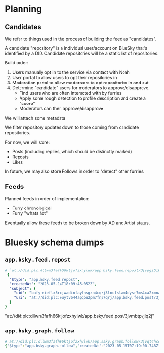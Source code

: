 # Planning

## Candidates

We refer to things used in the process of building the feed as "candidates".

A candidate "repository" is a individual user/account on BlueSky that's identified
by a DID. Candidate repositories will be a static list of repositories.

Build order:

1. Users manually opt in to the service via contact with Noah
2. User portal to allow users to opt their repositories in
3. Moderation portal to allow moderators to opt repositories in and out
4. Determine "candidate" users for moderators to approve/disapprove.
    - Find users who are often interacted with by furries
    - Apply some rough detection to profile description and create a "score"
    - Moderators can then approve/disapprove

We will attach some metadata 

We filter repository updates down to those coming from candidate repositories.

For now, we will store:

- Posts (including replies, which should be distinctly marked)
- Reposts
- Likes

In future, we may also store Follows in order to "detect" other furries.

## Feeds

Planned feeds in order of implementation:
- Furry chronological
- Furry "whats hot"

Eventually allow these feeds to be broken down by AD and Artist status.

# Bluesky schema dumps

## `app.bsky.feed.repost`

```yaml
# `at://did:plc:dllwm3fafh66ktjofzxhylwk/app.bsky.feed.repost/3jvpgz5ik4p26`
 {
  "$type": "app.bsky.feed.repost",
  "createdAt": "2023-05-14T18:09:45.052Z",
  "subject": {
    "cid": "bafyreieflx5rcjwadinfayfnsgzn4cqzj3lncfslam4dysr7ms4xa2xmna",
    "uri": "at://did:plc:ouytv644apqbu2pm7fnp7qrj/app.bsky.feed.post/3jvkfw2ovbc2b"
  }
}
```

"at://did:plc:dllwm3fafh66ktjofzxhylwk/app.bsky.feed.post/3jvmbtpvjlq2j"

## `app.bsky.graph.follow`

```yaml
# at://did:plc:dllwm3fafh66ktjofzxhylwk/app.bsky.graph.follow/3jvqt4hcod52j
{"$type":"app.bsky.graph.follow","createdAt":"2023-05-15T07:19:00.748Z","subject":"did:plc:uiyhzxwqz5fqdwt3p3xuxkab"}
```